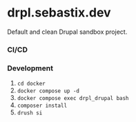 # drpl.sebastix.dev

Default and clean Drupal sandbox project.

### CI/CD

### Development

1. `cd docker`
2. `docker compose up -d`
3. `docker compose exec drpl_drupal bash`
4. `composer install`
5. `drush si`
